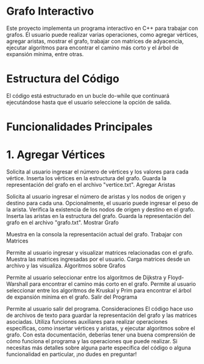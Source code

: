 # Grafo Interactivo
Este proyecto implementa un programa interactivo en C++ para trabajar con grafos. El usuario puede realizar varias operaciones, como agregar vértices, agregar aristas, mostrar el grafo, trabajar con matrices de adyacencia, ejecutar algoritmos para encontrar el camino más corto y el árbol de expansión mínima, entre otras.

# Estructura del Código
El código está estructurado en un bucle do-while que continuará ejecutándose hasta que el usuario seleccione la opción de salida.

# Funcionalidades Principales
 # 1. Agregar Vértices

Solicita al usuario ingresar el número de vértices y los valores para cada vértice.
Inserta los vértices en la estructura del grafo.
Guarda la representación del grafo en el archivo "vertice.txt".
Agregar Aristas

Solicita al usuario ingresar el número de aristas y los nodos de origen y destino para cada una.
Opcionalmente, el usuario puede ingresar el peso de la arista.
Verifica la existencia de los nodos de origen y destino en el grafo.
Inserta las aristas en la estructura del grafo.
Guarda la representación del grafo en el archivo "grafo.txt".
Mostrar Grafo

Muestra en la consola la representación actual del grafo.
Trabajar con Matrices

Permite al usuario ingresar y visualizar matrices relacionadas con el grafo.
Muestra las matrices ingresadas por el usuario.
Carga matrices desde un archivo y las visualiza.
Algoritmos sobre Grafos

Permite al usuario seleccionar entre los algoritmos de Dijkstra y Floyd-Warshall para encontrar el camino más corto en el grafo.
Permite al usuario seleccionar entre los algoritmos de Kruskal y Prim para encontrar el árbol de expansión mínima en el grafo.
Salir del Programa

Permite al usuario salir del programa.
Consideraciones
El código hace uso de archivos de texto para guardar la representación del grafo y las matrices asociadas.
Utiliza funciones auxiliares para realizar operaciones específicas, como insertar vértices y aristas, y ejecutar algoritmos sobre el grafo.
Con esta documentación, deberías tener una buena comprensión de cómo funciona el programa y las operaciones que puede realizar. Si necesitas más detalles sobre alguna parte específica del código o alguna funcionalidad en particular, ¡no dudes en preguntar!
